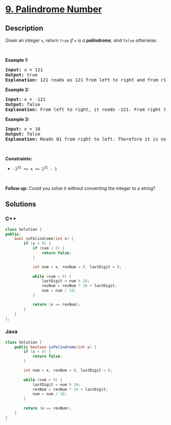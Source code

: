 # [9. Palindrome Number](https://leetcode.com/problems/palindrome-number)

## Description

<p>Given an integer <code>x</code>, return <code>true</code><em> if </em><code>x</code><em> is a </em><span data-keyword="palindrome-integer"><em><strong>palindrome</strong></em></span><em>, and </em><code>false</code><em> otherwise</em>.</p>

<p>&nbsp;</p>
<p><strong class="example">Example 1:</strong></p>

<pre>
<strong>Input:</strong> x = 121
<strong>Output:</strong> true
<strong>Explanation:</strong> 121 reads as 121 from left to right and from right to left.
</pre>

<p><strong class="example">Example 2:</strong></p>

<pre>
<strong>Input:</strong> x = -121
<strong>Output:</strong> false
<strong>Explanation:</strong> From left to right, it reads -121. From right to left, it becomes 121-. Therefore it is not a palindrome.
</pre>

<p><strong class="example">Example 3:</strong></p>

<pre>
<strong>Input:</strong> x = 10
<strong>Output:</strong> false
<strong>Explanation:</strong> Reads 01 from right to left. Therefore it is not a palindrome.
</pre>

<p>&nbsp;</p>
<p><strong>Constraints:</strong></p>

<ul>
	<li><code>-2<sup>31</sup>&nbsp;&lt;= x &lt;= 2<sup>31</sup>&nbsp;- 1</code></li>
</ul>

<p>&nbsp;</p>
<strong>Follow up:</strong> Could you solve it without converting the integer to a string?

## Solutions

<!-- tabs:start -->

### **C++**

```cpp
class Solution {
public:
    bool isPalindrome(int x) {
        if (x < 0) {
            if (num < 0) {
                return false;
            }

            int num = x, revNum = 0, lastDigit = 0;
            
            while (num > 0) {
                lastDigit = num % 10;
                revNum = revNum * 10 + lastDigit;
                num = num / 10;
            }

            return (x == revNum);
        }
    }
};
```

### **Java**

```java
class Solution {
    public boolean isPalindrome(int x) {
        if (x < 0) {
            return false;
        }

        int num = x, revNum = 0, lastDigit = 0;
        
        while (num > 0) {
            lastDigit = num % 10;
            revNum = revNum * 10 + lastDigit;
            num = num / 10;
        }
        
        return (x == revNum);
    }
}
```

<!-- tabs:end -->